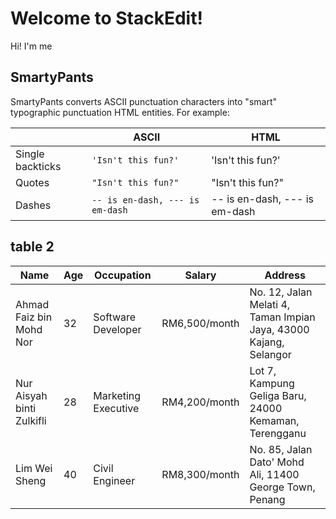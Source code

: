 # Welcome to StackEdit!

Hi! I'm me
## SmartyPants

SmartyPants converts ASCII punctuation characters into "smart" typographic punctuation HTML entities. For example:

|                |ASCII                          |HTML                         |
|----------------|-------------------------------|-----------------------------|
|Single backticks|`'Isn't this fun?'`            |'Isn't this fun?'            |
|Quotes          |`"Isn't this fun?"`            |"Isn't this fun?"            |
|Dashes          |`-- is en-dash, --- is em-dash`|-- is en-dash, --- is em-dash|


## table 2

| Name                   | Age | Occupation          | Salary       | Address                                        |
|------------------------|-----|---------------------|--------------|------------------------------------------------|
| Ahmad Faiz bin Mohd Nor| 32  | Software Developer  | RM6,500/month| No. 12, Jalan Melati 4, Taman Impian Jaya, 43000 Kajang, Selangor |
| Nur Aisyah binti Zulkifli| 28 | Marketing Executive | RM4,200/month| Lot 7, Kampung Geliga Baru, 24000 Kemaman, Terengganu |
| Lim Wei Sheng          | 40  | Civil Engineer      | RM8,300/month| No. 85, Jalan Dato' Mohd Ali, 11400 George Town, Penang |
